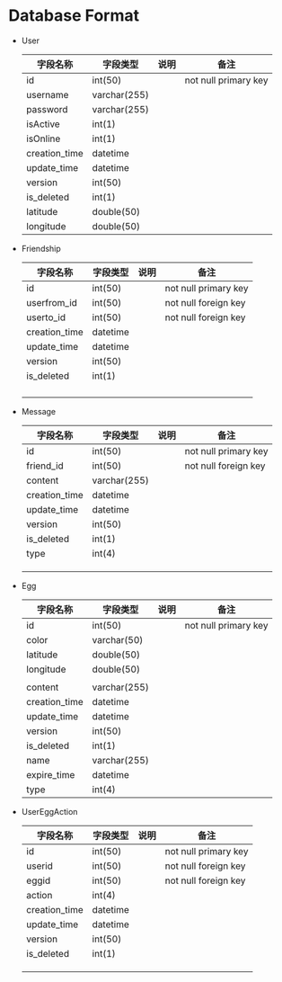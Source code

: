 # Database Format

-   User

    | 字段名称      | 字段类型     | 说明 | 备注                 |
    | ------------- | ------------ | ---- | -------------------- |
    | id            | int(50)      |      | not null primary key |
    | username      | varchar(255) |      |                      |
    | password      | varchar(255) |      |                      |
    | isActive      | int(1)       |      |                      |
    | isOnline      | int(1)       |      |                      |
    | creation_time | datetime     |      |                      |
    | update_time   | datetime     |      |                      |
    | version       | int(50)      |      |                      |
    | is_deleted    | int(1)       |      |                      |
    | latitude      | double(50)   |      |                      |
    | longitude     | double(50)   |      |                      |

-   Friendship

    | 字段名称      | 字段类型 | 说明 | 备注                 |
    | ------------- | -------- | ---- | -------------------- |
    | id            | int(50)  |      | not null primary key |
    | userfrom_id   | int(50)  |      | not null foreign key |
    | userto_id     | int(50)  |      | not null foreign key |
    | creation_time | datetime |      |                      |
    | update_time   | datetime |      |                      |
    | version       | int(50)  |      |                      |
    | is_deleted    | int(1)   |      |                      |
    |               |          |      |                      |
    |               |          |      |                      |
    |               |          |      |                      |
    |               |          |      |                      |

-   Message

    | 字段名称      | 字段类型     | 说明 | 备注                 |
    | ------------- | ------------ | ---- | -------------------- |
    | id            | int(50)      |      | not null primary key |
    | friend_id     | int(50)      |      | not null foreign key |
    | content       | varchar(255) |      |                      |
    | creation_time | datetime     |      |                      |
    | update_time   | datetime     |      |                      |
    | version       | int(50)      |      |                      |
    | is_deleted    | int(1)       |      |                      |
    | type          | int(4)       |      |                      |
    |               |              |      |                      |
    |               |              |      |                      |
    |               |              |      |                      |

-   Egg

    | 字段名称      | 字段类型     | 说明 | 备注                 |
    | ------------- | ------------ | ---- | -------------------- |
    | id            | int(50)      |      | not null primary key |
    | color         | varchar(50)  |      |                      |
    | latitude      | double(50)   |      |                      |
    | longitude     | double(50)   |      |                      |
    |               |              |      |                      |
    | content       | varchar(255) |      |                      |
    | creation_time | datetime     |      |                      |
    | update_time   | datetime     |      |                      |
    | version       | int(50)      |      |                      |
    | is_deleted    | int(1)       |      |                      |
    | name          | varchar(255) |      |                      |
	| expire_time   | datetime     |      |                      |
	| type          | int(4)       |      |                      |
	
-   UserEggAction

    | 字段名称      | 字段类型 | 说明 | 备注                 |
    | ------------- | -------- | ---- | -------------------- |
    | id            | int(50)  |      | not null primary key |
    | userid        | int(50)  |      | not null foreign key |
    | eggid         | int(50)  |      | not null foreign key |
    | action        | int(4)   |      |                      |
    | creation_time | datetime |      |                      |
    | update_time   | datetime |      |                      |
    | version       | int(50)  |      |                      |
    | is_deleted    | int(1)   |      |                      |
    |               |          |      |                      |
    |               |          |      |                      |
    |               |          |      |                      |

    